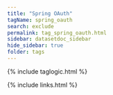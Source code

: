 ```yaml
---
title: "Spring OAuth"
tagName: spring_oauth
search: exclude
permalink: tag_spring_oauth.html
sidebar: datasetdoc_sidebar
hide_sidebar: true
folder: tags
---
```

{% include taglogic.html %}

{% include links.html %}
